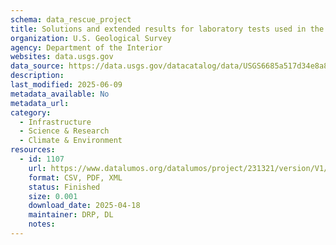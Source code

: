 ```yaml
---
schema: data_rescue_project 
title: Solutions and extended results for laboratory tests used in the development of a large volume concentration method to recover infectious avian influenza virus from the aquatic environment, 2022
organization: U.S. Geological Survey
agency: Department of the Interior
websites: data.usgs.gov
data_source: https://data.usgs.gov/datacatalog/data/USGS6685a517d34e8a8b016cdb17
description: 
last_modified: 2025-06-09
metadata_available: No
metadata_url: 
category:
  - Infrastructure 
  - Science & Research 
  - Climate & Environment 
resources:
  - id: 1107
    url: https://www.datalumos.org/datalumos/project/231321/version/V1/view
    format: CSV, PDF, XML
    status: Finished
    size: 0.001
    download_date: 2025-04-18
    maintainer: DRP, DL
    notes: 
---
```


